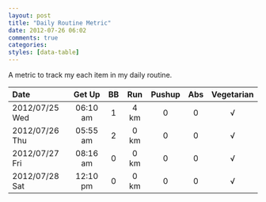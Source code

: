 ```yaml
---
layout: post
title: "Daily Routine Metric"
date: 2012-07-26 06:02
comments: true
categories: 
styles: [data-table]
---
```


A metric to track my each item in my daily routine.

<!-- more -->

Date           |  Get Up  |  BB |  Run | Pushup | Abs | Vegetarian
:--------------|:--------:|:---:|:----:|:------:|:---:|:----------:
2012/07/25 Wed | 06:10 am |  1  | 4 km |    0   |  0  | √
2012/07/26 Thu | 05:55 am |  2  | 0 km |    0   |  0  | √
2012/07/27 Fri | 08:16 am |  0  | 0 km |    0   |  0  | √
2012/07/28 Sat | 12:10 pm |  0  | 0 km |    0   |  0  | √
